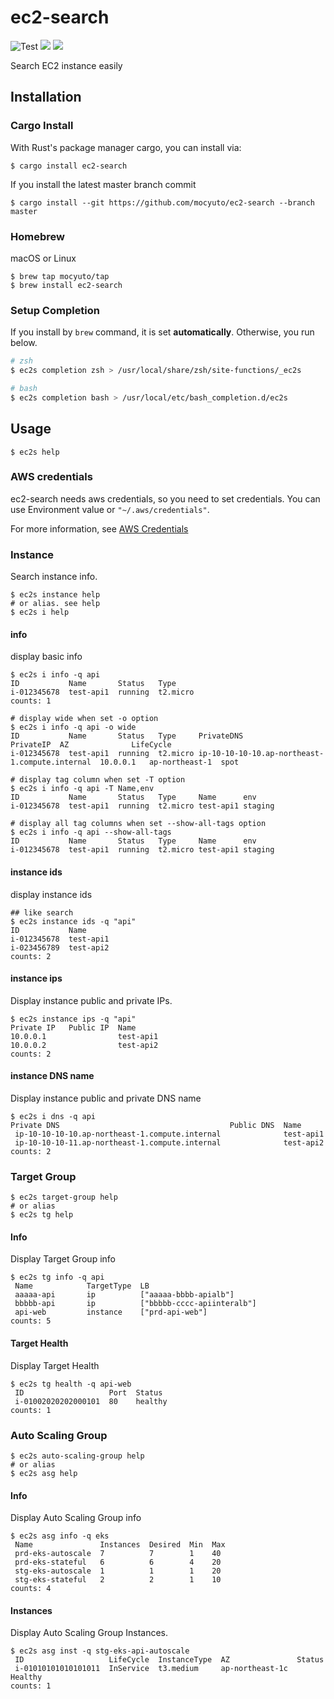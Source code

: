 # ec2-search 
![Test](https://github.com/mocyuto/ec2-search/workflows/Test/badge.svg?branch=master)
![](https://img.shields.io/crates/v/ec2-search)
![](https://img.shields.io/github/v/release/mocyuto/ec2-search?sort=semver)

Search EC2 instance easily

## Installation

### Cargo Install

With Rust's package manager cargo, you can install via:
```shell script
$ cargo install ec2-search
```
If you install the latest master branch commit
```shell script
$ cargo install --git https://github.com/mocyuto/ec2-search --branch master
```

### Homebrew
macOS or Linux

```shell script
$ brew tap mocyuto/tap
$ brew install ec2-search
```

### Setup Completion

If you install by `brew` command, it is set **automatically**.
Otherwise, you run below. 

```zsh
# zsh
$ ec2s completion zsh > /usr/local/share/zsh/site-functions/_ec2s

# bash
$ ec2s completion bash > /usr/local/etc/bash_completion.d/ec2s
```


## Usage

```shell script
$ ec2s help
```

### AWS credentials

ec2-search needs aws credentials, so you need to set credentials.
You can use Environment value or `"~/.aws/credentials"`.

For more information, see [AWS Credentials](https://github.com/rusoto/rusoto/blob/master/AWS-CREDENTIALS.md)

### Instance

Search instance info.
```shell script
$ ec2s instance help
# or alias. see help
$ ec2s i help 
```
#### info
display basic info

```shell script
$ ec2s i info -q api
ID           Name       Status   Type
i-012345678  test-api1  running  t2.micro
counts: 1

# display wide when set -o option
$ ec2s i info -q api -o wide
ID           Name       Status   Type     PrivateDNS                                      PrivateIP  AZ              LifeCycle
i-012345678  test-api1  running  t2.micro ip-10-10-10-10.ap-northeast-1.compute.internal  10.0.0.1   ap-northeast-1  spot

# display tag column when set -T option
$ ec2s i info -q api -T Name,env
ID           Name       Status   Type     Name      env
i-012345678  test-api1  running  t2.micro test-api1 staging

# display all tag columns when set --show-all-tags option
$ ec2s i info -q api --show-all-tags
ID           Name       Status   Type     Name      env
i-012345678  test-api1  running  t2.micro test-api1 staging
```


#### instance ids
display instance ids

```shell script
## like search
$ ec2s instance ids -q "api"
ID           Name
i-012345678  test-api1
i-023456789  test-api2
counts: 2

```

#### instance ips

Display instance public and private IPs.

```shell script
$ ec2s instance ips -q "api"
Private IP   Public IP  Name
10.0.0.1                test-api1
10.0.0.2                test-api2
counts: 2
```

#### instance DNS name

Display instance public and private DNS name

```shell script
$ ec2s i dns -q api
Private DNS                                      Public DNS  Name
 ip-10-10-10-10.ap-northeast-1.compute.internal              test-api1
 ip-10-10-10-11.ap-northeast-1.compute.internal              test-api2
counts: 2
```

### Target Group

```shell script
$ ec2s target-group help
# or alias
$ ec2s tg help
```

#### Info

Display Target Group info

```shell script
$ ec2s tg info -q api
 Name            TargetType  LB
 aaaaa-api       ip          ["aaaaa-bbbb-apialb"]
 bbbbb-api       ip          ["bbbbb-cccc-apiinteralb"]
 api-web         instance    ["prd-api-web"]
counts: 5
```

#### Target Health

Display Target Health

```shell script
$ ec2s tg health -q api-web
 ID                   Port  Status
 i-01002020202000101  80    healthy
counts: 1
```


### Auto Scaling Group

```shell script
$ ec2s auto-scaling-group help
# or alias
$ ec2s asg help
```

#### Info

Display Auto Scaling Group info
```shell script
$ ec2s asg info -q eks
 Name               Instances  Desired  Min  Max
 prd-eks-autoscale  7          7        1    40
 prd-eks-stateful   6          6        4    20
 stg-eks-autoscale  1          1        1    20
 stg-eks-stateful   2          2        1    10
counts: 4
``` 

#### Instances

Display Auto Scaling Group Instances.

```shell script
$ ec2s asg inst -q stg-eks-api-autoscale
 ID                   LifeCycle  InstanceType  AZ               Status
 i-01010101010101011  InService  t3.medium     ap-northeast-1c  Healthy
counts: 1
```
